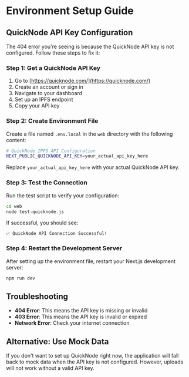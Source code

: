 # Environment Setup Guide

## QuickNode API Key Configuration

The 404 error you're seeing is because the QuickNode API key is not configured. Follow these steps to fix it:

### Step 1: Get a QuickNode API Key

1. Go to [https://quicknode.com/](https://quicknode.com/)
2. Create an account or sign in
3. Navigate to your dashboard
4. Set up an IPFS endpoint
5. Copy your API key

### Step 2: Create Environment File

Create a file named `.env.local` in the `web` directory with the following content:

```bash
# QuickNode IPFS API Configuration
NEXT_PUBLIC_QUICKNODE_API_KEY=your_actual_api_key_here
```

Replace `your_actual_api_key_here` with your actual QuickNode API key.

### Step 3: Test the Connection

Run the test script to verify your configuration:

```bash
cd web
node test-quicknode.js
```

If successful, you should see:
```
✅ QuickNode API Connection Successful!
```

### Step 4: Restart the Development Server

After setting up the environment file, restart your Next.js development server:

```bash
npm run dev
```

## Troubleshooting

- **404 Error**: This means the API key is missing or invalid
- **403 Error**: This means the API key is invalid or expired
- **Network Error**: Check your internet connection

## Alternative: Use Mock Data

If you don't want to set up QuickNode right now, the application will fall back to mock data when the API key is not configured. However, uploads will not work without a valid API key.

